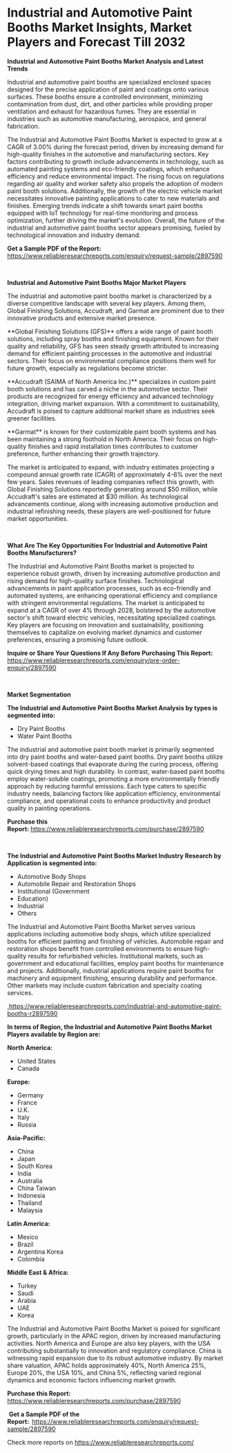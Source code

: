 <p><h1>Industrial and Automotive Paint Booths Market Insights, Market Players and Forecast Till 2032</h1></p><p><strong>Industrial and Automotive Paint Booths Market Analysis and Latest Trends</strong></p>
<p><p>Industrial and automotive paint booths are specialized enclosed spaces designed for the precise application of paint and coatings onto various surfaces. These booths ensure a controlled environment, minimizing contamination from dust, dirt, and other particles while providing proper ventilation and exhaust for hazardous fumes. They are essential in industries such as automotive manufacturing, aerospace, and general fabrication.</p><p>The Industrial and Automotive Paint Booths Market is expected to grow at a CAGR of 3.00% during the forecast period, driven by increasing demand for high-quality finishes in the automotive and manufacturing sectors. Key factors contributing to growth include advancements in technology, such as automated painting systems and eco-friendly coatings, which enhance efficiency and reduce environmental impact. The rising focus on regulations regarding air quality and worker safety also propels the adoption of modern paint booth solutions. Additionally, the growth of the electric vehicle market necessitates innovative painting applications to cater to new materials and finishes. Emerging trends indicate a shift towards smart paint booths equipped with IoT technology for real-time monitoring and process optimization, further driving the market's evolution. Overall, the future of the industrial and automotive paint booths sector appears promising, fueled by technological innovation and industry demand.</p></p>
<p><strong>Get a Sample PDF of the Report:&nbsp;</strong> <a href="https://www.reliableresearchreports.com/enquiry/request-sample/2897590?utm_campaign=2042&utm_medium=2&utm_source=Github&utm_content=ia&utm_term=15032025&utm_id=industrial-and-automotive-paint-booths">https://www.reliableresearchreports.com/enquiry/request-sample/2897590</a></p>
<p>&nbsp;</p>
<p><strong>Industrial and Automotive Paint Booths Major Market Players</strong></p>
<p><p>The industrial and automotive paint booths market is characterized by a diverse competitive landscape with several key players. Among them, Global Finishing Solutions, Accudraft, and Garmat are prominent due to their innovative products and extensive market presence.</p><p>**Global Finishing Solutions (GFS)** offers a wide range of paint booth solutions, including spray booths and finishing equipment. Known for their quality and reliability, GFS has seen steady growth attributed to increasing demand for efficient painting processes in the automotive and industrial sectors. Their focus on environmental compliance positions them well for future growth, especially as regulations become stricter.</p><p>**Accudraft (SAIMA of North America Inc.)** specializes in custom paint booth solutions and has carved a niche in the automotive sector. Their products are recognized for energy efficiency and advanced technology integration, driving market expansion. With a commitment to sustainability, Accudraft is poised to capture additional market share as industries seek greener facilities.</p><p>**Garmat** is known for their customizable paint booth systems and has been maintaining a strong foothold in North America. Their focus on high-quality finishes and rapid installation times contributes to customer preference, further enhancing their growth trajectory.</p><p>The market is anticipated to expand, with industry estimates projecting a compound annual growth rate (CAGR) of approximately 4-6% over the next few years. Sales revenues of leading companies reflect this growth, with Global Finishing Solutions reportedly generating around $50 million, while Accudraft's sales are estimated at $30 million. As technological advancements continue, along with increasing automotive production and industrial refinishing needs, these players are well-positioned for future market opportunities.</p></p>
<p>&nbsp;</p>
<p><strong>What Are The Key Opportunities For Industrial and Automotive Paint Booths Manufacturers?</strong></p>
<p><p>The Industrial and Automotive Paint Booths market is projected to experience robust growth, driven by increasing automotive production and rising demand for high-quality surface finishes. Technological advancements in paint application processes, such as eco-friendly and automated systems, are enhancing operational efficiency and compliance with stringent environmental regulations. The market is anticipated to expand at a CAGR of over 4% through 2028, bolstered by the automotive sector's shift toward electric vehicles, necessitating specialized coatings. Key players are focusing on innovation and sustainability, positioning themselves to capitalize on evolving market dynamics and customer preferences, ensuring a promising future outlook.</p></p>
<p><strong>Inquire or Share Your Questions If Any Before Purchasing This Report:</strong> <a href="https://www.reliableresearchreports.com/enquiry/pre-order-enquiry/2897590?utm_campaign=2042&utm_medium=2&utm_source=Github&utm_content=ia&utm_term=15032025&utm_id=industrial-and-automotive-paint-booths">https://www.reliableresearchreports.com/enquiry/pre-order-enquiry/2897590</a></p>
<p>&nbsp;</p>
<p><strong>Market Segmentation</strong></p>
<p><strong>The Industrial and Automotive Paint Booths Market Analysis by types is segmented into:</strong></p>
<p><ul><li>Dry Paint Booths</li><li>Water Paint Booths</li></ul></p>
<p><p>The industrial and automotive paint booth market is primarily segmented into dry paint booths and water-based paint booths. Dry paint booths utilize solvent-based coatings that evaporate during the curing process, offering quick drying times and high durability. In contrast, water-based paint booths employ water-soluble coatings, promoting a more environmentally friendly approach by reducing harmful emissions. Each type caters to specific industry needs, balancing factors like application efficiency, environmental compliance, and operational costs to enhance productivity and product quality in painting operations.</p></p>
<p><strong>Purchase this Report:&nbsp;</strong><a href="https://www.reliableresearchreports.com/purchase/2897590?utm_campaign=2042&utm_medium=2&utm_source=Github&utm_content=ia&utm_term=15032025&utm_id=industrial-and-automotive-paint-booths">https://www.reliableresearchreports.com/purchase/2897590</a></p>
<p>&nbsp;</p>
<p><strong>The Industrial and Automotive Paint Booths Market Industry Research by Application is segmented into:</strong></p>
<p><ul><li>Automotive Body Shops</li><li>Automobile Repair and Restoration Shops</li><li>Institutional (Government</li><li>Education)</li><li>Industrial</li><li>Others</li></ul></p>
<p><p>The Industrial and Automotive Paint Booths Market serves various applications including automotive body shops, which utilize specialized booths for efficient painting and finishing of vehicles. Automobile repair and restoration shops benefit from controlled environments to ensure high-quality results for refurbished vehicles. Institutional markets, such as government and educational facilities, employ paint booths for maintenance and projects. Additionally, industrial applications require paint booths for machinery and equipment finishing, ensuring durability and performance. Other markets may include custom fabrication and specialty coating services.</p></p>
<p><a href="https://www.reliableresearchreports.com/industrial-and-automotive-paint-booths-r2897590?utm_campaign=2042&utm_medium=2&utm_source=Github&utm_content=ia&utm_term=15032025&utm_id=industrial-and-automotive-paint-booths">&nbsp;https://www.reliableresearchreports.com/industrial-and-automotive-paint-booths-r2897590</a></p>
<p><strong>In terms of Region, the Industrial and Automotive Paint Booths Market Players available by Region are:</strong></p>
<p>
    <p> <strong> North America: </strong>
        <ul>
            <li>United States</li>
            <li>Canada</li>
        </ul>
        </p> 
    <p> <strong> Europe: </strong>
        <ul>
            <li>Germany</li>
            <li>France</li>
            <li>U.K.</li>
            <li>Italy</li>
            <li>Russia</li>
        </ul>
        </p> 
    <p> <strong> Asia-Pacific: </strong>
        <ul>
            <li>China</li>
            <li>Japan</li>
            <li>South Korea</li>
            <li>India</li>
            <li>Australia</li>
            <li>China Taiwan</li>
            <li>Indonesia</li>
            <li>Thailand</li>
            <li>Malaysia</li>
        </ul>
        </p> 
    <p> <strong> Latin America: </strong>
        <ul>
            <li>Mexico</li>
            <li>Brazil</li>
            <li>Argentina Korea</li>
            <li>Colombia</li>
        </ul>
        </p> 
    <p> <strong> Middle East & Africa: </strong>
        <ul>
            <li>Turkey</li>
            <li>Saudi</li>
            <li>Arabia</li>
            <li>UAE</li>
            <li>Korea</li>
        </ul>
    </p>
    </p>
<p><p>The Industrial and Automotive Paint Booths Market is poised for significant growth, particularly in the APAC region, driven by increased manufacturing activities. North America and Europe are also key players, with the USA contributing substantially to innovation and regulatory compliance. China is witnessing rapid expansion due to its robust automotive industry. By market share valuation, APAC holds approximately 40%, North America 25%, Europe 20%, the USA 10%, and China 5%, reflecting varied regional dynamics and economic factors influencing market growth.</p></p>
<p><strong>Purchase this Report: </strong><a href="https://www.reliableresearchreports.com/purchase/2897590?utm_campaign=2042&utm_medium=2&utm_source=Github&utm_content=ia&utm_term=15032025&utm_id=industrial-and-automotive-paint-booths">https://www.reliableresearchreports.com/purchase/2897590</a></p>
<p>&nbsp;<strong>Get a Sample PDF of the Report:&nbsp;&nbsp;</strong><a href="https://www.reliableresearchreports.com/enquiry/request-sample/2897590?utm_campaign=2042&utm_medium=2&utm_source=Github&utm_content=ia&utm_term=15032025&utm_id=industrial-and-automotive-paint-booths">https://www.reliableresearchreports.com/enquiry/request-sample/2897590</a></p>
<p><strong></strong></p>
<p>Check more reports on <a href="https://www.reliableresearchreports.com/?utm_campaign=2042&utm_medium=2&utm_source=Github&utm_content=ia&utm_term=15032025&utm_id=industrial-and-automotive-paint-booths">https://www.reliableresearchreports.com/</a></p>